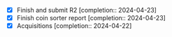- [x] Finish and submit R2  [completion:: 2024-04-23]
- [x] Finish coin sorter report  [completion:: 2024-04-23]
- [x] Acquisitions  [completion:: 2024-04-22]